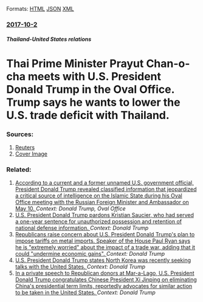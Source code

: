 
Formats: [HTML](/news/2017/10/2/thai-prime-minister-prayut-chan-o-cha-meets-with-u-s-president-donald-trump-in-the-oval-office-trump-says-he-wants-to-lower-the-u-s-trade.html)  [JSON](/news/2017/10/2/thai-prime-minister-prayut-chan-o-cha-meets-with-u-s-president-donald-trump-in-the-oval-office-trump-says-he-wants-to-lower-the-u-s-trade.json)  [XML](/news/2017/10/2/thai-prime-minister-prayut-chan-o-cha-meets-with-u-s-president-donald-trump-in-the-oval-office-trump-says-he-wants-to-lower-the-u-s-trade.xml)  

### [2017-10-2](/news/2017/10/2/index.md)

##### Thailand-United States relations
# Thai Prime Minister Prayut Chan-o-cha meets with U.S. President Donald Trump in the Oval Office. Trump says he wants to lower the U.S. trade deficit with Thailand. 




### Sources:

1. [Reuters](https://www.reuters.com/article/us-usa-trump-thailand/trump-says-wants-to-reduce-u-s-trade-deficit-with-thailand-idUSKCN1C729U?il=0)
1. [Cover Image](https://s1.reutersmedia.net/resources/r/?m=02&d=20171002&t=2&i=1203827656&w=1200&r=LYNXNPED911HA)

### Related:

1. [According to a current and a former unnamed U.S. government official, President Donald Trump revealed classified information that jeopardized a critical source of intelligence on the Islamic State during his Oval Office meeting with the Russian Foreign Minister and Ambassador on May 10. ](/news/2017/05/15/according-to-a-current-and-a-former-unnamed-u-s-government-official-president-donald-trump-revealed-classified-information-that-jeopardize.md) _Context: Donald Trump, Oval Office_
2. [U.S. President Donald Trump pardons Kristian Saucier, who had served a one-year sentence for unauthorized possession and retention of national defense information. ](/news/2018/03/9/u-s-president-donald-trump-pardons-kristian-saucier-who-had-served-a-one-year-sentence-for-unauthorized-possession-and-retention-of-nation.md) _Context: Donald Trump_
3. [Republicans raise concern about U.S. President Donald Trump's plan to impose tariffs on metal imports. Speaker of the House Paul Ryan says he is "extremely worried" about the impact of a trade war, adding that it could "undermine economic gains". ](/news/2018/03/5/republicans-raise-concern-about-u-s-president-donald-trump-s-plan-to-impose-tariffs-on-metal-imports-speaker-of-the-house-paul-ryan-says-h.md) _Context: Donald Trump_
4. [U.S. President Donald Trump states North Korea was recently seeking talks with the United States. ](/news/2018/03/4/u-s-president-donald-trump-states-north-korea-was-recently-seeking-talks-with-the-united-states.md) _Context: Donald Trump_
5. [In a private speech to Republican donors at Mar-a-Lago, U.S. President Donald Trump congratulates Chinese President Xi Jinping on eliminating China's presidential term limits, reportedly advocates for similar action to be taken in the United States. ](/news/2018/03/4/in-a-private-speech-to-republican-donors-at-mar-a-lago-u-s-president-donald-trump-congratulates-chinese-president-xi-jinping-on-eliminatin.md) _Context: Donald Trump_
